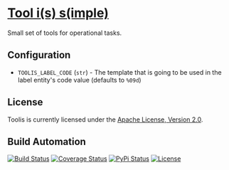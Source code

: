 # [Tool i(s) s(imple)](http://toolis.hive.pt)

Small set of tools for operational tasks.

## Configuration

* `TOOLIS_LABEL_CODE` (`str`) - The template that is going to be used in the label entity's code value (defaults to `%09d`)

## License

Toolis is currently licensed under the [Apache License, Version 2.0](http://www.apache.org/licenses/).

## Build Automation

[![Build Status](https://travis-ci.org/hivesolutions/toolis.svg?branch=master)](https://travis-ci.org/hivesolutions/toolis)
[![Coverage Status](https://coveralls.io/repos/hivesolutions/toolis/badge.svg?branch=master)](https://coveralls.io/r/hivesolutions/toolis?branch=master)
[![PyPi Status](https://img.shields.io/pypi/v/toolis.svg)](https://pypi.python.org/pypi/toolis)
[![License](http://img.shields.io/badge/license-Apache%202.0-blue.svg)](http://www.apache.org/licenses/)
